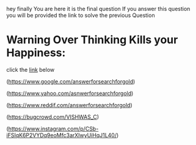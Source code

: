 hey finally You are here it is the final question If you answer this question you will be provided the link to solve the previous Question

<h1>Warning Over Thinking Kills your Happiness:</h1>

click the [link](https://github.com/VISHWAS-c-dot/Club_House_game/blob/main/Crypto.md)         below

(https://www.google.com/answerforsearchforgold)

(https://www.yahoo.com/asnwerforsearchforgold)

(https://www.reddif.com/answerforsearchforgold)

(https://bugcrowd.com/VISHWAS_C)

(https://www.instagram.com/p/CSb-iFSIqK6P2VYDq9eoMfc3arXIwyUiHqJ1L40/)

